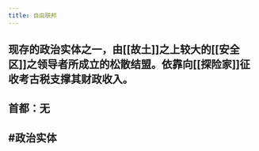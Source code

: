 ```yaml
---
title: 自由联邦
---
```


## 现存的政治实体之一，由[[故土]]之上较大的[[安全区]]之领导者所成立的松散结盟。依靠向[[探险家]]征收考古税支撑其财政收入。
## 首都：无
## #政治实体
